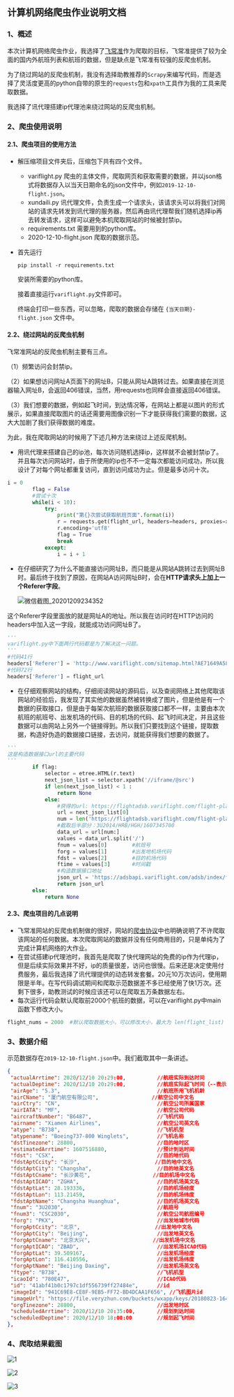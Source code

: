 ## 计算机网络爬虫作业说明文档

### 1、概述

本次计算机网络爬虫作业，我选择了[飞常准](http://www.variflight.com/)作为爬取的目标，飞常准提供了较为全面的国内外航班列表和航班的数据，但是缺点是飞常准有较强的反爬虫机制。

为了绕过网站的反爬虫机制，我没有选择助教推荐的```Scrapy```来编写代码，而是选择了灵活度更高的python自带的原生的```requests```包和```xpath```工具作为我的工具来爬取数据。

我选择了讯代理搭建ip代理池来绕过网站的反爬虫机制。

### 2、爬虫使用说明

#### 2.1、爬虫项目的使用方法

- 解压缩项目文件夹后，压缩包下共有四个文件。
  - variflight.py 爬虫的主体文件，爬取网页和获取需要的数据，并以json格式将数据存入以当天日期命名的json文件中，例如```2019-12-10-flight.json```。
  - xundaili.py 讯代理文件，负责生成一个请求头，该请求头可以将我们对网站的请求先转发到讯代理的服务器，然后再由讯代理帮我们随机选择ip再去转发请求，这样可以避免本机爬取网站的时候被封禁ip。 
  - requirements.txt 需要用到的python库。
  - 2020-12-10-flight.json 爬取的数据示范。
  
- 首先运行

  ```shell
  pip install -r requirements.txt
  ```

  安装所需要的python库。

  接着直接运行```variflight.py```文件即可。

  终端会打印一些东西，可以忽略，爬取的数据会存储在 ```{当天日期}-flight.json``` 文件中。
  
#### 2.2、绕过网站的反爬虫机制

飞常准网站的反爬虫机制主要有三点。

（1）频繁访问会封禁ip。

（2）如果想访问网址A页面下的网址B，只能从网址A跳转过去。如果直接在浏览器输入网址B，会返回406错误，当然，用requests也同样会直接返回406错误。

（3）我们想要的数据，例如起飞时间，到达情况等，在网站上都是以图片的形式展示，如果直接爬取图片的话还需要用图像识别一下才能获得我们需要的数据，这大大加剧了我们获得数据的难度。

为此，我在爬取网站的时候用了下述几种方法来绕过上述反爬机制。

- 用讯代理来搭建自己的ip池，每次访问随机选择ip，这样就不会被封禁ip了。并且每次访问网站时，由于所使用的ip也不不一定每次都能访问成功，所以我设计了对每个网址都重复访问，直到访问成功为止。但是最多访问十次。

```python
i = 0
        flag = False
        #尝试十次
        while(i < 10):
            try:
                print("第{}次尝试获取航班页面".format(i))
                r = requests.get(flight_url, headers=headers, proxies=xundaili.proxy, verify=False,allow_redirects=False, timeout = 5)
                r.encoding='utf8'
                flag = True
                break
            except:
                i = i + 1
```

- 在仔细研究了为什么不能直接访问网址B，而只能是从网站A跳转过去到网址B时。最后终于找到了原因，在网站A访问网址B时，会在**HTTP请求头上加上一个Referer字段**。

  ![微信截图_20201209234352](C:/Users/HAIBO/Desktop/微信截图_20201209234352.png)

这个Referer字段里面放的就是网址A的地址。所以我在访问时在HTTP访问的headers中加入这一字段，就能成功访问网址B了。

```python
'''
variflight.py中下面两行代码都是为了解决这一问题。
'''
#代码41行
headers['Referer'] = 'http://www.variflight.com/sitemap.html?AE71649A58c77=' 
#代码72行
headers['Referer'] = flight_url
```

- 在仔细观察网站的结构，仔细阅读网站的源码后，以及查阅网络上其他爬取该网站的经验后，我发现了其实他的数据虽然被转换成了图片，但是他是有一个数据的获取接口，但是由于每架次航班的数据获取接口都不一样，主要由本次航班的航班号、出发机场的代码、目的机场的代码、起飞时间决定，并且这些数据可以由网站上另外一个链接得到。所以我们只要找到这个链接，提取数据，构造好伪造的数据接口链接，去访问，就能获得我们想要的数据了。

```python
'''
这是构造数据接口url的主要代码
'''
		if flag:
            selector = etree.HTML(r.text)
            next_json_list = selector.xpath('//iframe/@src')
            if len(next_json_list) < 1 :
                return None
            else:
                #获得的url: https://flightadsb.variflight.com/flight-playback/3U2014/HRB/HGH/1607345700
                url = next_json_list[0]
                num = len('https://flightadsb.variflight.com/flight-playback/')
                #截取后半部分：3U2014/HRB/HGH/1607345700
                data_url = url[num:]
                values = data_url.split('/')
                fnum = values[0]		#航班号
                forg = values[1]		#出发地机场代码
                fdst = values[2]		#目的机场代码
                ftime = values[3]		#时间戳
                #构造数据接口地址
                json_url = 'https://adsbapi.variflight.com/adsb/index/flight?lang=zh_CN&fnum={fnum}&time={time}&forg={forg}&fdst={fdst}'.format(fnum=fnum,time=ftime,forg=forg,fdst=fdst)
                return json_url
        else:
            return None
```

#### 2.3、爬虫项目的几点说明

- 飞常准网站的反爬虫机制做的很好，网站的[爬虫协议](http://www.variflight.com/robots.txt)中也明确说明了不许爬取该网站的任何数据。本次爬取网站的数据并没有任何商用目的，只是单纯为了完成计算机网络的大作业。
- 在尝试搭建ip代理池时，我首先是爬取了快代理网站的免费的ip作为代理ip，但是后续实际效果并不好，ip的质量很差，访问也很慢。后来还是决定使用付费服务，最后我选择了讯代理提供的动态转发套餐。20元10万次访问，使用期限是半年。在写代码调试期间和爬取示范数据差不多已经使用了快1万次。还剩下很多，助教测试的时候应该还可以在爬取五万条数据左右。
- 每次运行代码会默认爬取前2000个航班的数据，可以在variflight.py中main函数下修改大小。

```python
flight_nums = 2000 	#默认爬取数据大小，可以修改大小，最大为 len(flight_list) = 6000
```

### 3、数据介绍

示范数据存在```2019-12-10-flight.json```中。我们截取其中一条讲述。

```json
{
 "actualArrtime": 2020/12/10 20:29:00,			//航班实际到达时间
 "actualDeptime": 2020/12/10 20:29:00,			//航班实际起飞时间（--表示还未起飞）
 "airAge": "5.3",								//航班所用飞机机龄
 "airCName": "厦门航空有限公司",				 //航空公司中文名
 "airCtry": "CN",                               //航空公司所属国家
 "airIATA": "MF",								//航空公司代码
 "aircraftNumber": "B6487",						//飞机代码
 "airname": "Xiamen Airlines",					//航空公司英文名
 "atype": "B738",								//飞机机型
 "atypename": "Boeing737-800 Winglets",			//飞机名称
 "dstTinezone": 28800,							//目的地时区
 "estimatedArrtime": 1607516880,				//预计到达时间
 "fdst": "CSX",									//目的地代码
 "fdstAptCcity": "长沙",						  //目的地中文名
 "fdstAptCity": "Changsha",						//目的地英文名
 "fdstAptCname": "长沙黄花",					//目的机场中文名
 "fdstAptICAO": "ZGHA",							//目的机场英文名
 "fdstAptLat": 28.193336,						//目的机场经度
 "fdstAptLon": 113.21459,						//目的机场纬度
 "fdstAptName": "Changsha Huanghua",			//目的机场英文名
 "fnum": "3U2030",								//航班号
 "fnum3": "CSC2030",							//航空公司航班编号
 "forg": "PKX",									//出发地城市代码
 "forgAptCcity": "北京",						  //出发地中文名
 "forgAptCity": "Beijing",						//出发地英文名
 "forgAptCname": "北京大兴",					//出发机场中文名
 "forgAptICAO": "ZBAD",							//出发机场ICAO代码
 "forgAptLat": 39.509167,						//出发机场经度
 "forgAptLon": 116.410556,						//出发机场纬度
 "forgAptName": "Beijing Daxing",			    //出发机场英文名
 "ftype": "B738",								//飞机机型
 "icaoId": "780E47",							//ICAO代码
 "id": "41abf41b0c1797c1df556739ff27484e",		//id
 "imageId": "941C69E8-CE8F-9EB5-FF72-BD4DCAA1F656",	//飞机图片id
 "imageUrl": "https://file.veryzhun.com/buckets/wxapp/keys/20180823-164616-90105b7e745877cfd.jpg!400!300",					//飞机图片地址
 "orgTinezone": 28800,							//出发地时区
 "scheduledArrtime": 2020/12/10 20:35:00,		//规划到达时间
 "scheduledDeptime": 2020/12/10 18:00:00		//规划起飞时间
},
```

### 4、爬取结果截图

![1](C:/Users/HAIBO/Desktop/1.png)

![2](C:/Users/HAIBO/Desktop/2.png)

![3](C:/Users/HAIBO/Desktop/3.png)

